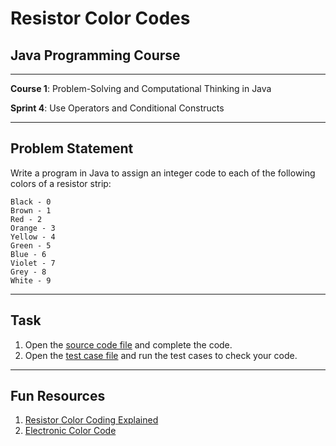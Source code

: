 # Resistor Color Codes

## Java Programming Course

---

**Course 1**: Problem-Solving and Computational Thinking in Java

**Sprint 4**: Use Operators and Conditional Constructs

---

Problem Statement
---

Write a program in Java to assign an integer code to each of the following colors of a resistor strip:  
```
Black - 0
Brown - 1
Red - 2
Orange - 3
Yellow - 4
Green - 5
Blue - 6
Violet - 7
Grey - 8
White - 9
```

---

Task
---

1. Open the [source code file](src/main/java/io/github/dbc/ColorCodeChecker.java) and complete the code.
2. Open the [test case file](src/test/java/io/github/dbc/ColorCodeCheckerTest.java) and run the test cases to check your code.

---

Fun Resources
---

1. [Resistor Color Coding Explained](https://youtu.be/pD2Ce1lujNA)
2. [Electronic Color Code](https://en.wikipedia.org/wiki/Electronic_color_code)
